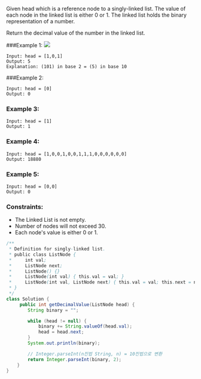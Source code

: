 Given head which is a reference node to a singly-linked list. The value of each node in the linked list is either 0 or 1. The linked list holds the binary representation of a number.

Return the decimal value of the number in the linked list.

 

###Example 1:
![](https://assets.leetcode.com/uploads/2019/12/05/graph-1.png)
```
Input: head = [1,0,1]
Output: 5
Explanation: (101) in base 2 = (5) in base 10
```

###Example 2:
```
Input: head = [0]
Output: 0
```
### Example 3:
```
Input: head = [1]
Output: 1
```

### Example 4:
```
Input: head = [1,0,0,1,0,0,1,1,1,0,0,0,0,0,0]
Output: 18880
```

### Example 5:
```
Input: head = [0,0]
Output: 0
``` 

### Constraints:
- The Linked List is not empty.
- Number of nodes will not exceed 30.
- Each node's value is either 0 or 1.

```java
/**
 * Definition for singly-linked list.
 * public class ListNode {
 *     int val;
 *     ListNode next;
 *     ListNode() {}
 *     ListNode(int val) { this.val = val; }
 *     ListNode(int val, ListNode next) { this.val = val; this.next = next; }
 * }
 */
class Solution {
     public int getDecimalValue(ListNode head) {
        String binary = "";

        while (head != null) {
            binary += String.valueOf(head.val);
            head = head.next;
        }
        System.out.println(binary);

        // Integer.parseInt(n진법 String, n) = 10진법으로 변환
        return Integer.parseInt(binary, 2);
    }
}
```